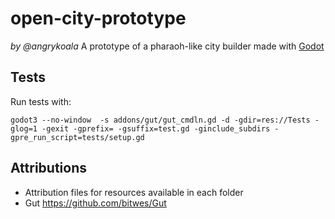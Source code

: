 # open-city-prototype
_by @angrykoala_
A prototype of a pharaoh-like city builder made with [Godot](https://godotengine.org/)

## Tests

Run tests with:
```
godot3 --no-window  -s addons/gut/gut_cmdln.gd -d -gdir=res://Tests -glog=1 -gexit -gprefix= -gsuffix=test.gd -ginclude_subdirs -gpre_run_script=tests/setup.gd
```


## Attributions
* Attribution files for resources available in each folder
* Gut <https://github.com/bitwes/Gut>
